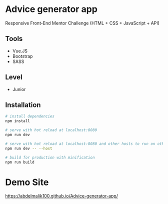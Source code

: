 # Advice generator app

Responsive Front-End Mentor Challenge (HTML + CSS + JavaScript + API)

## Tools

- Vue.JS
- Bootstrap
- SASS

## Level

- Junior

## Installation

```bash
# install dependencies
npm install

# serve with hot reload at localhost:8080
npm run dev

# serve with hot reload at localhost:8080 and other hosts to run on other devices
npm run dev -- --host

# build for production with minification
npm run build
```

# Demo Site
https://abdelmalik100.github.io/Advice-generator-app/
